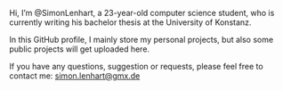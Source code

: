 Hi, I’m @SimonLenhart, a 23-year-old computer science student, who is currently writing his bachelor thesis at the University of Konstanz. 

In this GitHub profile, I mainly store my personal projects, but also some public projects will get uploaded here. 

If you have any questions, suggestion or requests, please feel free to contact me: simon.lenhart@gmx.de

